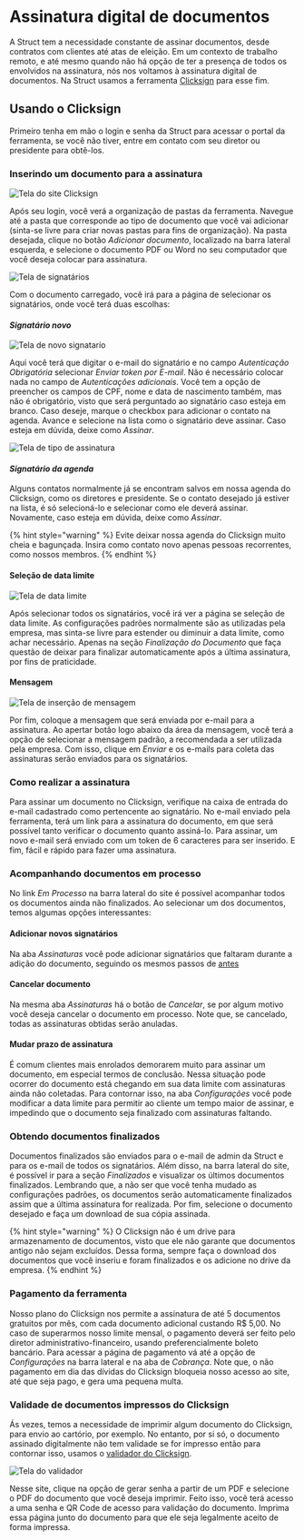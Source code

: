 # Assinatura digital de documentos
A Struct tem a necessidade constante de assinar documentos, desde contratos com clientes até atas de eleição. Em um contexto de trabalho remoto, e até mesmo quando não há opção de ter a presença de todos os envolvidos na assinatura, nós nos voltamos à assinatura digital de documentos. Na Struct usamos a ferramenta [Clicksign](https://app.clicksign.com/) para esse fim.
## Usando o Clicksign
Primeiro tenha em mão o login e senha da Struct para acessar o portal da ferramenta, se você não tiver, entre em contato com seu diretor ou presidente para obtê-los.
### Inserindo um documento para a assinatura

![Tela do site Clicksign](../../imagens/clicksign-main.png)

Após seu login, você verá a organização de pastas da ferramenta. Navegue até a pasta que corresponde ao tipo de documento que você vai adicionar (sinta-se livre para criar novas pastas para fins de organização). Na pasta desejada, clique no botão *Adicionar documento*, localizado na barra lateral esquerda, e selecione o documento PDF ou Word no seu computador que você deseja colocar para assinatura.

![Tela de signatários](../../imagens/clicksign-signatarios.png)

Com o documento carregado, você irá para a página de selecionar os signatários, onde você terá duas escolhas:
#### *Signatário novo*

![Tela de novo signatario](../../imagens/clicksign-novo-signatario.png)

Aqui você terá que digitar o e-mail do signatário e no campo *Autenticação Obrigatória* selecionar *Enviar token por E-mail*. Não é necessário colocar nada no campo de *Autenticações adicionais*.
Você tem a opção de preencher os campos de CPF, nome e data de nascimento também, mas não é obrigatório, visto que será perguntado ao signatário caso esteja em branco. Caso deseje, marque o checkbox para adicionar o contato na agenda.
Avance e selecione na lista como o signatário deve assinar. Caso esteja em dúvida, deixe como *Assinar*.

![Tela de tipo de assinatura](../../imagens/clicksign-tipo-assinatura.png)

#### *Signatário da agenda*
Alguns contatos normalmente já se encontram salvos em nossa agenda do Clicksign, como os diretores e presidente. Se o contato desejado já estiver na lista, é só selecioná-lo e selecionar como ele deverá assinar. Novamente, caso esteja em dúvida, deixe como *Assinar*.

{% hint style="warning" %}
Evite deixar nossa agenda do Clicksign muito cheia e bagunçada. Insira como contato novo apenas pessoas recorrentes, como nossos membros.
{% endhint %}
#### Seleção de data limite

![Tela de data limite](../../imagens/clicksign-data.png)

Após selecionar todos os signatários, você irá ver a página se seleção de data limite. As configurações padrões normalmente são as utilizadas pela empresa, mas sinta-se livre para estender ou diminuir a data limite, como achar necessário.
Apenas na seção *Finalização do Documento* que faça questão de deixar para finalizar automaticamente após a última assinatura, por fins de praticidade. 
#### Mensagem

![Tela de inserção de mensagem](../../imagens/clicksign-mensagem.png)

Por fim, coloque a mensagem que será enviada por e-mail para a assinatura. Ao apertar botão logo abaixo da área da mensagem, você terá a opção de selecionar a mensagem padrão, a recomendada a ser utilizada pela empresa.
Com isso, clique em *Enviar* e os e-mails para coleta das assinaturas serão enviados para os signatários.
### Como realizar a assinatura
Para assinar um documento no Clicksign, verifique na caixa de entrada do e-mail cadastrado como pertencente ao signatário. No e-mail enviado pela ferramenta, terá um link para a assinatura do documento, em que será possível tanto verificar o documento quanto assiná-lo. Para assinar, um novo e-mail será enviado com um token de 6 caracteres para ser inserido. E fim, fácil e rápido para fazer uma assinatura.
### Acompanhando documentos em processo
No link *Em Processo* na barra lateral do site é possível acompanhar todos os documentos ainda não finalizados. Ao selecionar um dos documentos, temos algumas opções interessantes:
#### Adicionar novos signatários
Na aba *Assinaturas* você pode adicionar signatários que faltaram durante a adição do documento, seguindo os mesmos passos de [antes](#signatario-novo)
#### Cancelar documento
Na mesma aba *Assinaturas* há o botão de *Cancelar*, se por algum motivo você deseja cancelar o documento em processo. Note que, se cancelado, todas as assinaturas obtidas serão anuladas.
#### Mudar prazo de assinatura
É comum clientes mais enrolados demorarem muito para assinar um documento, em especial termos de conclusão. Nessa situação pode ocorrer do documento está chegando em sua data limite com assinaturas ainda não coletadas.
Para contornar isso, na aba *Configurações* você pode modificar a data limite para permitir ao cliente um tempo maior de assinar, e impedindo que o documento seja finalizado com assinaturas faltando.
### Obtendo documentos finalizados
Documentos finalizados são enviados para o e-mail de admin da Struct e para os e-mail de todos os signatários. Além disso, na barra lateral do site, é possível ir para a seção *Finalizados* e visualizar os últimos documentos finalizados. Lembrando que, a não ser que você tenha mudado as configurações padrões, os documentos serão automaticamente finalizados assim que a última assinatura for realizada. Por fim, selecione o documento desejado e faça um download de sua cópia assinada.

{% hint style="warning" %} 
O Clicksign não é um drive para armazenamento de documentos, visto que ele não garante que documentos antigo não sejam excluídos. Dessa forma, sempre faça o download dos documentos que você inseriu e foram finalizados e os adicione no drive da empresa.
{% endhint %}

### Pagamento da ferramenta
Nosso plano do Clicksign nos permite a assinatura de até 5 documentos gratuitos por mês, com cada documento adicional custando R$ 5,00.
No caso de superarmos nosso limite mensal, o pagamento deverá ser feito pelo diretor administrativo-financeiro, usando preferencialmente boleto bancário. Para acessar a página de pagamento vá até a opção de *Configurações* na barra lateral e na aba de *Cobrança*.
Note que, o não pagamento em dia das dívidas do Clicksign bloqueia nosso acesso ao site, até que seja pago, e gera uma pequena multa.
### Validade de documentos impressos do Clicksign
Ás vezes, temos a necessidade de imprimir algum documento do Clicksign, para envio ao cartório, por exemplo. No entanto, por si só, o documento assinado digitalmente não tem validade se for impresso então para contornar isso, usamos o [validador do Clicksign](https://validador.clicksign.com/).

![Tela do validador](../../imagens/clicksign-validador.png)

Nesse site, clique na opção de gerar senha a partir de um PDF e selecione o PDF do documento que você deseja imprimir.  Feito isso, você terá acesso a uma senha e QR Code de acesso para validação do documento. Imprima essa página junto do documento para que ele seja legalmente aceito de forma impressa.